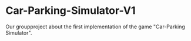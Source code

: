 # Car-Parking-Simulator-V1
Our groupproject about the first implementation of the game "Car-Parking Simulator".
